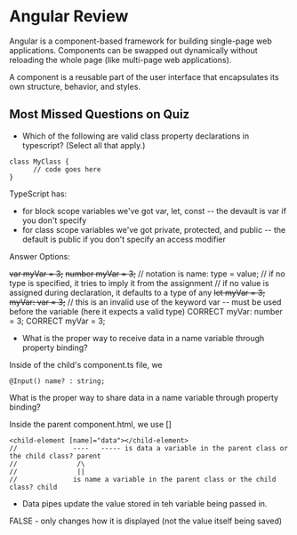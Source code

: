 # Angular Review

Angular is a component-based framework for building single-page web applications.
Components can be swapped out dynamically without reloading the whole page (like multi-page web applications).

A component is a reusable part of the user interface that encapsulates its own structure, behavior, and styles.

## Most Missed Questions on Quiz

- Which of the following are valid class property declarations in typescript? (Select all that apply.)

```
class MyClass {
      // code goes here
}
```

TypeScript has:
- for block scope variables we've got var, let, const
    -- the devault is var if you don't specify
- for class scope variables we've got private, protected, and public
    -- the default is public if you don't specify an access modifier

Answer Options:

~~var myVar = 3;~~
~~number myVar = 3;~~ // notation is name: type = value;
                    // if no type is specified, it tries to imply it from the assignment
                    // if no value is assigned during declaration, it defaults to a type of any
~~let myVar = 3;~~
~~myVar: var = 3;~~ // this is an invalid use of the keyword var -- must  be used before the variable (here it expects a  valid type)
CORRECT myVar: number = 3;
CORRECT myVar = 3; 

- What is the proper way to receive data in a name variable through property binding?

Inside of the child's component.ts file, we
```
@Input() name? : string;
```

What is the proper way to share data in a name variable through property binding?

Inside the parent component.html, we use []
```
<child-element [name]="data"></child-element>
//              ----   ----- is data a variable in the parent class or the child class? parent
//               /\
//               ||
//              is name a variable in the parent class or the child class? child
```

- Data pipes update the value stored in teh variable being passed in.

FALSE - only changes how it is displayed (not the value itself being saved)



